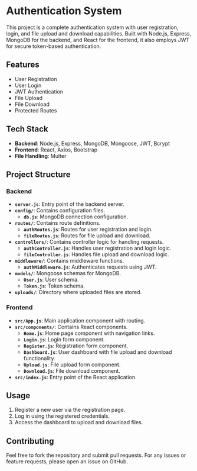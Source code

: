 # Authentication System

This project is a complete authentication system with user registration, login, and file upload and download capabilities. Built with Node.js, Express, MongoDB for the backend, and React for the frontend, it also employs JWT for secure token-based authentication.

## Features

- User Registration
- User Login
- JWT Authentication
- File Upload
- File Download
- Protected Routes

## Tech Stack

- **Backend**: Node.js, Express, MongoDB, Mongoose, JWT, Bcrypt
- **Frontend**: React, Axios, Bootstrap
- **File Handling**: Multer

## Project Structure

### Backend

- **`server.js`**: Entry point of the backend server.
- **`config/`**: Contains configuration files.
  - **`db.js`**: MongoDB connection configuration.
- **`routes/`**: Contains route definitions.
  - **`authRoutes.js`**: Routes for user registration and login.
  - **`fileRoutes.js`**: Routes for file upload and download.
- **`controllers/`**: Contains controller logic for handling requests.
  - **`authController.js`**: Handles user registration and login logic.
  - **`fileController.js`**: Handles file upload and download logic.
- **`middleware/`**: Contains middleware functions.
  - **`authMiddleware.js`**: Authenticates requests using JWT.
- **`models/`**: Mongoose schemas for MongoDB.
  - **`User.js`**: User schema.
  - **`Token.js`**: Token schema.
- **`uploads/`**: Directory where uploaded files are stored.

### Frontend

- **`src/App.js`**: Main application component with routing.
- **`src/components/`**: Contains React components.
  - **`Home.js`**: Home page component with navigation links.
  - **`Login.js`**: Login form component.
  - **`Register.js`**: Registration form component.
  - **`Dashboard.js`**: User dashboard with file upload and download functionality.
  - **`Upload.js`**: File upload form component.
  - **`Download.js`**: File download component.
- **`src/index.js`**: Entry point of the React application.

## Usage

1. Register a new user via the registration page.
2. Log in using the registered credentials.
3. Access the dashboard to upload and download files.

## Contributing

Feel free to fork the repository and submit pull requests. For any issues or feature requests, please open an issue on GitHub.
